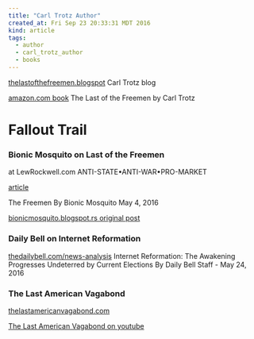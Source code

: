 ```yaml
---
title: "Carl Trotz Author"
created_at: Fri Sep 23 20:33:31 MDT 2016
kind: article
tags:
  - author
  - carl_trotz_author
  - books
---
```



<a href="http://thelastofthefreemen.blogspot.com/" target="_blank">thelastofthefreemen.blogspot</a>
Carl Trotz blog

<a href="https://www.amazon.com/Last-Freemen-Carl-Trotz/dp/1532860072" target="_blank">amazon.com book</a>
The Last of the Freemen by Carl Trotz

# Fallout Trail


### Bionic Mosquito on Last of the Freemen

at LewRockwell.com ANTI-STATE•ANTI-WAR•PRO-MARKET 

<a href="https://www.lewrockwell.com/2016/05/bionic-mosquito/can-successfully-resist-regime/" target="_blank">article</a>

The Freemen By Bionic Mosquito May 4, 2016

<a href="http://bionicmosquito.blogspot.rs/2016/05/the-freemen.html" target="_blank">bionicmosquito.blogspot.rs original post</a>

### Daily Bell on Internet Reformation

<a href="http://www.thedailybell.com/news-analysis/internet-reformation-undeterred-by-current-elections/" target="_blank">thedailybell.com/news-analysis</a>
Internet Reformation: The Awakening Progresses Undeterred by Current Elections By Daily Bell Staff - May 24, 2016

### The Last American Vagabond

<a href="http://www.thelastamericanvagabond.com/" target="_blank">thelastamericanvagabond.com</a>

<a href="https://www.youtube.com/channel/UC_ClYrAtDNAGy5J0N-AwBNw" target="_blank">The Last American Vagabond on youtube</a>


<!--
html boilerplate
<a href="" target="_blank"></a>
<a name=""></a>
<img src="" width="400px">
<ul>
  <li></li>
</ul>
<pre>
</pre>
<pre><code>
</code></pre>
<math xmlns='http://www.w3.org/1998/Math/MathML' display='block'>
</math>
-->

